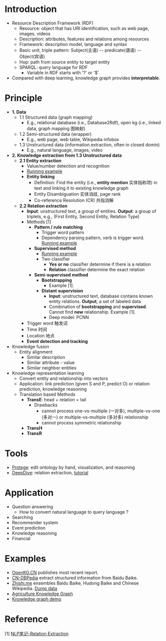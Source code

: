 # Introduction
- Resource Description Framework (RDF)
  - Resource: object that has URI identification, such as web page, images, videos
  - Description: attributes, features and relations among resources
  - Framework: description model, language and syntax
  - Basic unit, triple pattern: Subject(主语) -- predicate(谓语) -- Object(宾语)
  - Hop: path from source entity to target entity
  - SPARQL: query language for RDF
    - Variable in RDF starts with '?' or '$'
- Compared with deep learning, knowledge graph provides **interpretable**.

# Principle
- **1. Data**
  - 1.1 Structured data (graph mapping)
    - E.g., relational database (i.e., Database2Rdf), open kg (i.e., linked data, graph mapping 图映射)
  - 1.2 Semi-structured data (wrapper)
    - E.g., web page, web table, Wikipedia infobox 
  - 1.3 Unstructured data (information extraction, often in closed domin)
    - E.g., natural language, images, video
- **2. Knowledge extraction from 1.3 Unstructured data**
  - **2.1 Entity extraction**
    - Value/number detection and recognition
    - [Running example](https://github.com/gaoisbest/NLP-Projects/blob/master/Sequence%20labeling%20-%20NER/README.md)
    - **Entity linking**
      - Definition: Find the entity (i.e., **entity mention** 实体指称项) in text and linking it to existing knowledge graph
      - Entity Disambiguation 实体消歧, page rank
      - Co-reference Resolution (CR) 共指消解
  - **2.2 Relation extraction**
      - **Input**: unstructured text, a group of entities. **Output**: a group of triplets, e.g., (First Entity, Second Entity, Relation Type)
      - Methods [1]
        - **Pattern / rule matching**
          - Trigger word pattern
          - Dependency parsing pattern, verb is trigger word. [Running example](https://mp.weixin.qq.com/s/Q-WMYSTjGGxIMGNq-wfpRg)
        - **Supervised method**
          - [Running example](https://www.microsoft.com/developerblog/2016/09/13/training-a-classifier-for-relation-extraction-from-medical-literature/)
          - Two classifier
            - **Yes or no** classifier determine if there is a relation
            - **Relation** classifier determine the exact relation
        - **Semi-supervised method**
          - **Bootstrapping**
            - Example [1].
          - **Distant supervision**
            - **Input**: unstructured text, database contains known entity relations. **Output**; a set of labeled data
            - Combination of **bootstrapping** and **supervised**. Cannot find **new** relationship. Example [1].
            - Deep model: PCNN
    - Trigger word 触发词
    - Time 时间
    - Location 地点
    - **Event detection and tracking**
- Knowledge fusion
  - Entity alignment
    - Similar description
    - Similar attribute - value
    - Similar neighbor entities
- Knowledge representation learning
  - Convert entity and relationship into vectors
  - Application: link prediction (given S and P, predict O) or relation prediction, knowledge reasoning
  - Translation based Methods
    - **TransE**: head + relation = tail
      - Drawbacks
        - cannot process one-vs-multiple (一对多), multiple-vs-one (多对一) or multiple-vs-multiple (多对多) relationship
        - cannot process symmetric relationship
    - **TransH**
    - **TransR**
# Tools
- [Protege](https://protege.stanford.edu): edit ontology by hand, visualization, and reasoning
- [DeepDive](http://deepdive.stanford.edu/): relation extraction, [tutorial](http://www.openkg.cn/tool/cn-deepdive)
 
# Application
- Question answering
  - How to convert natural language to query language ?
- Searching
- Recommender system
- Event prediction
- Knowledge reasoning
- Financial

# Examples
- [OpenKG.CN](http://openkg.cn/) publishes most recent report.
- [CN-DBPedia](http://kw.fudan.edu.cn/apis/intro/) extract structured information from Baidu Baike.
- [Zhishi.me](http://zhishi.me/) ensembles Baidu Baike, Hudong Baike and Chinese Wikipedia. [Dump data](http://openkg.cn/dataset/zhishi-me-dump)
- [Agriculture Knowledge Graph](https://github.com/qq547276542/Agriculture_KnowledgeGraph)
- [Knowledge graph demo](https://github.com/Shuang0420/knowledge_graph_demo)

# Reference
[1] [NLP笔记-Relation Extraction](http://www.shuang0420.com/2017/04/10/NLP%E7%AC%94%E8%AE%B0%20-%20Relation%20Extraction/)

